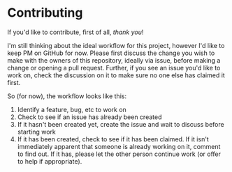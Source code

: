 # Contributing
If you'd like to contribute, first of all, _thank you_!

I'm still thinking about the ideal workflow for this project, however I'd 
like to keep PM on GitHub for now. Please first discuss the change you wish
to make with the owners of this repository, ideally via issue, before making 
a change or opening a pull request. Further, if you see an issue you'd like
to work on, check the discussion on it to make sure no one else has claimed
it first.

So (for now), the workflow looks like this:

1. Identify a feature, bug, etc to work on
2. Check to see if an issue has already been created
3. If it hasn't been created yet, create the issue and wait to discuss before
starting work
4. If it has been created, check to see if it has been claimed. If it isn't
immediately apparent that someone is already working on it, comment to find
out. If it has, please let the other person continue work (or offer to help 
if appropriate).

